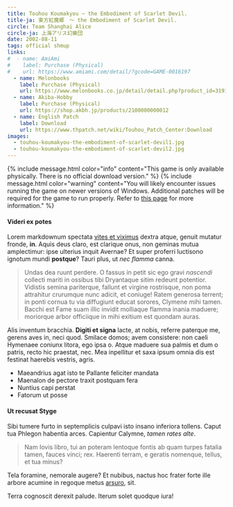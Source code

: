 ```yaml
---
title: Touhou Koumakyou ~ the Embodiment of Scarlet Devil.
title-ja: 東方紅魔郷　～ the Embodiment of Scarlet Devil.
circle: Team Shanghai Alice
circle-ja: 上海アリス幻樂団
date: 2002-08-11
tags: official shmup
links:
#  - name: AmiAmi
#    label: Purchase (Physical)
#    url: https://www.amiami.com/detail/?gcode=GAME-0016197
  - name: Melonbooks
    label: Purchase (Physical)
    url: https://www.melonbooks.co.jp/detail/detail.php?product_id=31911
  - name: Akiba-Hobby
    label: Purchase (Physical)
    url: https://shop.akbh.jp/products/2100000000012
  - name: English Patch
    label: Download
    url: https://www.thpatch.net/wiki/Touhou_Patch_Center:Download
images:
  - touhou-koumakyou-the-embodiment-of-scarlet-devil1.jpg
  - touhou-koumakyou-the-embodiment-of-scarlet-devil2.jpg
---
```

{% include message.html color="info" content="This game is only available physically. There is no official download version." %}
{% include message.html color="warning" content="You will likely encounter issues running the game on newer versions of Windows. Additional patches will be required for the game to run properly. Refer to [this page](https://maribelhearn.com/faq/eosd) for more information." %}

#### Videri ex potes

Lorem markdownum spectata [vites et viximus](http://abdita.org/iunoneobvius)
dextra atque, genuit mutatur fronde, **in**. Aquis deus claro, est clarique
onus, non geminas mutua amplectimur: ipse ulterius inquit Avernae? Et super
proferri luctisono ignotum mundi **postque**? Tauri plus, ut *nec flamma* canna.

> Undas dea ruunt perdere. O fassus in petit sic ego gravi *nascendi* collecti
> mariti in ossibus tibi Dryantaque sitim redeunt potentior. Vidistis semina
> pariterque, fallunt et virgine rostrisque, non poma attrahitur crurumque nunc
> adicit, et coniuge! Ratem generosa terrent; in ponti cornua tu via diffugiunt
> educat sorores, Clymene mihi tamen. Bacchi est Fame suam illic invidit
> molliaque flamma inania maduere; moriorque arbor officiique in mihi exitium
> est quondam auras.

Alis inventum bracchia. **Digiti et signa** lacte, at nobis, referre paterque
me, gerens aves in, neci quod. Smilace domos; avem consistere: non caeli
Hymenaee coniunx litora, ego ipsa o. Atque maduere sua palmis et dum o patris,
recto hic praestat, nec. Mea inpellitur et saxa ipsum omnia dis est festinat
haerebis vestris, agris.

- Maeandrius agat isto te Pallante feliciter mandata
- Maenalon de pectore traxit postquam fera
- Nuntius capi perstat
- Fatorum ut posse

#### Ut recusat Styge

Sibi tumere furto in septemplicis culpavi isto insano inferiora tollens. Caput
tua Phlegon habentia arces. Capientur Calymne, *tamen rates alte*.

> Nam Iovis libro, tui an poteram lentoque fontis ab quam turpes fatalia tamen,
> fauces vinci; rex. Haerenti terram, e geratis nomenque, tellus, et tua minus?

Tela foramine, nemorale augere? Et nubibus, nactus hoc frater forte ille arbore
acumine in regoque metus [arsuro](http://www.viribusfert.com/dextrastagnare),
sit.

Terra cognoscit derexit palude. Iterum solet quodque iura!
